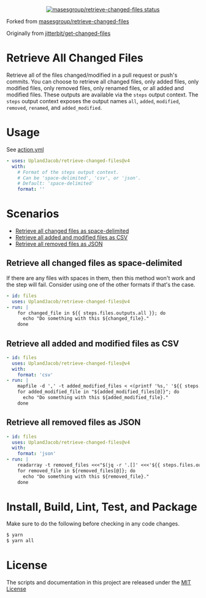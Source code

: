 <p align="center">
  <a href="https://github.com/masesgroup/retrieve-changed-files/actions"><img alt="masesgroup/retrieve-changed-files status" src="https://github.com/masesgroup/retrieve-changed-files/workflows/Test/badge.svg"></a>
</p>

Forked from [masesgroup/retrieve-changed-files](https://github.com/masesgroup/retrieve-changed-files)

Originally from [jitterbit/get-changed-files](https://github.com/jitterbit/get-changed-files)


# Retrieve All Changed Files

Retrieve all of the files changed/modified in a pull request or push's commits.
You can choose to retrieve all changed files, only added files, only modified files, only removed files, only renamed files, or all added and modified files.
These outputs are available via the `steps` output context.
The `steps` output context exposes the output names `all`, `added`, `modified`, `removed`, `renamed`, and `added_modified`.

# Usage

See [action.yml](action.yml)

```yaml
- uses: UplandJacob/retrieve-changed-files@v4
  with:
    # Format of the steps output context.
    # Can be 'space-delimited', 'csv', or 'json'.
    # Default: 'space-delimited'
    format: ''
```

# Scenarios

- [Retrieve all changed files as space-delimited](#retrieve-all-changed-files-as-space-delimited)
- [Retrieve all added and modified files as CSV](#retrieve-all-added-and-modified-files-as-csv)
- [Retrieve all removed files as JSON](#retrieve-all-removed-files-as-json)

## Retrieve all changed files as space-delimited

If there are any files with spaces in them, then this method won't work and the step will fail.
Consider using one of the other formats if that's the case.

```yaml
- id: files
  uses: UplandJacob/retrieve-changed-files@v4
- run: |
    for changed_file in ${{ steps.files.outputs.all }}; do
      echo "Do something with this ${changed_file}."
    done
```

## Retrieve all added and modified files as CSV

```yaml
- id: files
  uses: UplandJacob/retrieve-changed-files@v4
  with:
    format: 'csv'
- run: |
    mapfile -d ',' -t added_modified_files < <(printf '%s,' '${{ steps.files.outputs.added_modified }}')
    for added_modified_file in "${added_modified_files[@]}"; do
      echo "Do something with this ${added_modified_file}."
    done
```

## Retrieve all removed files as JSON

```yaml
- id: files
  uses: UplandJacob/retrieve-changed-files@v4
  with:
    format: 'json'
- run: |
    readarray -t removed_files <<<"$(jq -r '.[]' <<<'${{ steps.files.outputs.removed }}')"
    for removed_file in ${removed_files[@]}; do
      echo "Do something with this ${removed_file}."
    done
```

# Install, Build, Lint, Test, and Package

Make sure to do the following before checking in any code changes.

```bash
$ yarn
$ yarn all
```

# License

The scripts and documentation in this project are released under the [MIT License](LICENSE)
